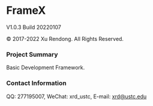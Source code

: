 # FrameX
V1.0.3 Build 20220107

© 2017-2022 Xu Rendong. All Rights Reserved.

### Project Summary
Basic Development Framework.

### Contact Information
QQ: 277195007, WeChat: xrd_ustc, E-mail: xrd@ustc.edu
